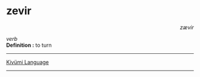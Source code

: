 
# zevir

<div align="right"><i>zævir</i></div>

*verb*  
**Definition :** to turn  

---

[Kivümi Language](../README.md)

---
